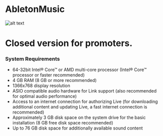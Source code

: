 # AbletonMusic
![alt text](https://cdn-resources.ableton.com/resources/filer_thumbnails/aa/1f/aa1fe1ff-5769-4b08-96aa-54258d154fa5/blog_800x500-ud.jpg__800x500_q85_subsampling-2.jpg)
# Closed version for promoters.
### System Requirements
* 64-32bit Intel® Core™ or AMD multi-core processor (Intel® Core™ processor or faster recommended)
* 4 GB RAM (8 GB or more recommended)
* 1366x768 display resolution
* ASIO compatible audio hardware for Link support (also recommended for optimal audio performance)
* Access to an internet connection for authorizing Live (for downloading additional content and updating Live, a fast internet connection is recommended)
* Approximately 3 GB disk space on the system drive for the basic installation (8 GB free disk space recommended)
* Up to 76 GB disk space for additionally available sound content
